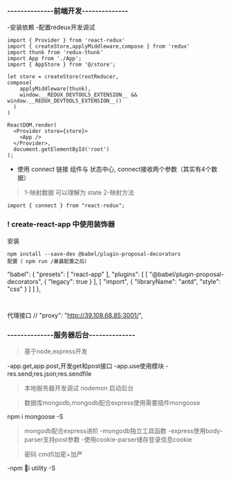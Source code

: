 ### --------------前端开发--------------
-安装依赖
-配置redeux开发调试
```
import { Provider } from 'react-redux'
import { createStore,applyMiddleware,compose } from 'redux'
import thunk from 'redux-thunk'
import App from './App';
import { AppStore } from '@/store';

let store = createStore(rootReducer,
compose(
    applyMiddleware(thunk),
    window.__REDUX_DEVTOOLS_EXTENSION__ && window.__REDUX_DEVTOOLS_EXTENSION__()
  )  
)

ReactDOM.render(
  <Provider store={store}>
    <App />
  </Provider>,
  document.getElementById('root')
);

```

- 使用 connect 链接 组件与 状态中心, connect接收两个参数（其实有4个数据）
> 1-映射数据 可以理解为 state 
> 2-映射方法 

```
import { connect } from "react-redux";

```

### ! create-react-app 中使用装饰器
安装 
```
npm install --save-dev @babel/plugin-proposal-decorators
配置（ npm run /暴露配置之后）
```
  "babel": {
    "presets": [
      "react-app"
    ],
    "plugins": [
      [
        "@babel/plugin-proposal-decorators",
        {
          "legacy": true
        }
      ],
      [
        "import",
        {
          "libraryName": "antd",
          "style": "css"
        }
      ]
    ]
  },
```


```
代理接口   // "proxy": "http://39.108.68.85:3001/",

### --------------服务器后台--------------


> 基于node,express开发

-app.get,app.post,开发get和post接口
-app.use使用模块
-res.send;res.json;res.sendfile

> 本地服务器开发调试 nodemon 启动后台

> 数据库mongodb,mongodb配合express使用需要插件mongoose

npm i mongoose -S

> mongodb配合express进阶
-mongodb独立工具函数
-express使用body-parser支持post参数
-使用cookie-parser储存登录信息cookie

>密码 cmd5加密+加严

-npm i utility -S